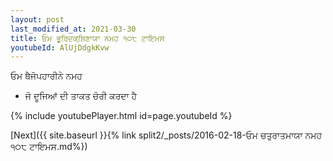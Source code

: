 ```yaml
---
layout: post
last_modified_at: 2021-03-30
title: ਓਮ ਭੂਰਿਦਕ੍ਸ਼ਿਣਾਯਾ ਨਮਹ ੧੦੮ ਟਾਇਮਸ
youtubeId: AlUjDdgkKvw
---
```

 
 
 ਓਮ ਥੈਜੋਪਹਾਰੀਨੇ ਨਮਹ  
 
 -  ਜੋ ਦੂਜਿਆਂ ਦੀ ਤਾਕਤ ਚੋਰੀ ਕਰਦਾ ਹੈ 
 
  
 
  
 
 
 
 
 
 


{% include youtubePlayer.html id=page.youtubeId %}
 
[Next]({{ site.baseurl }}{% link  split2/_posts/2016-02-18-ਓਮ ਚਤੁਰਾਤਮਾਯਾ ਨਮਹ ੧੦੮ ਟਾਇਮਸ.md%})
 
